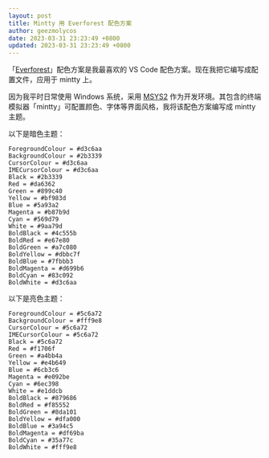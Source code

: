 ```yaml
---
layout: post
title: Mintty 用 Everforest 配色方案
author: geezmolycos
date: 2023-03-31 23:23:49 +0800
updated: 2023-03-31 23:23:49 +0800
---
```


「[Everforest](https://github.com/sainnhe/everforest/)」配色方案是我最喜欢的 VS Code 配色方案。现在我把它编写成配置文件，应用于 mintty 上。

<!-- more -->

因为我平时日常使用 Windows 系统，采用 [MSYS2](https://www.msys2.org/) 作为开发环境。其包含的终端模拟器「mintty」可配置颜色、字体等界面风格，我将该配色方案编写成 mintty 主题。

以下是暗色主题：
```
ForegroundColour = #d3c6aa
BackgroundColour = #2b3339
CursorColour = #d3c6aa
IMECursorColour = #d3c6aa
Black = #2b3339
Red = #da6362
Green = #899c40
Yellow = #bf983d
Blue = #5a93a2
Magenta = #b87b9d
Cyan = #569d79
White = #9aa79d
BoldBlack = #4c555b
BoldRed = #e67e80
BoldGreen = #a7c080
BoldYellow = #dbbc7f
BoldBlue = #7fbbb3
BoldMagenta = #d699b6
BoldCyan = #83c092
BoldWhite = #d3c6aa
```

以下是亮色主题：

```
ForegroundColour = #5c6a72
BackgroundColour = #fff9e8
CursorColour = #5c6a72
IMECursorColour = #5c6a72
Black = #5c6a72
Red = #f1706f
Green = #a4bb4a
Yellow = #e4b649
Blue = #6cb3c6
Magenta = #e092be
Cyan = #6ec398
White = #e1ddcb
BoldBlack = #879686
BoldRed = #f85552
BoldGreen = #8da101
BoldYellow = #dfa000
BoldBlue = #3a94c5
BoldMagenta = #df69ba
BoldCyan = #35a77c
BoldWhite = #fff9e8
```
